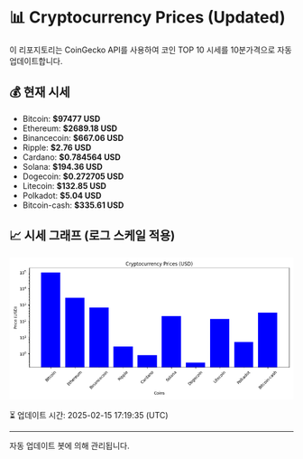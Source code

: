 
# 📊 Cryptocurrency Prices (Updated)

이 리포지토리는 CoinGecko API를 사용하여 코인 TOP 10 시세를 10분가격으로 자동 업데이트합니다.

## 💰 현재 시세
- Bitcoin: **$97477 USD**
- Ethereum: **$2689.18 USD**
- Binancecoin: **$667.06 USD**
- Ripple: **$2.76 USD**
- Cardano: **$0.784564 USD**
- Solana: **$194.36 USD**
- Dogecoin: **$0.272705 USD**
- Litecoin: **$132.85 USD**
- Polkadot: **$5.04 USD**
- Bitcoin-cash: **$335.61 USD**

## 📈 시세 그래프 (로그 스케일 적용)
![Crypto Prices](crypto_prices.png)

⏳ 업데이트 시간: 2025-02-15 17:19:35 (UTC)

---
자동 업데이트 봇에 의해 관리됩니다.
